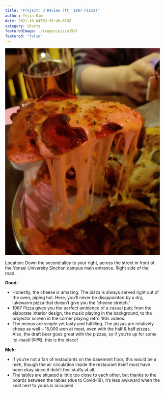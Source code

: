 ```yaml
---
title: "Project: U Review (ft. 1987 Pizza)"
author: Yejin Kim
date: 2021-10-04T02:39:40.880Z
category: Shorts
featuredImage: ./images/pizza1987
featured: "false"
---
```

![pizza 1987](images/pizza1987.jpg)



Location: Down the second alley to your right, across the street in front of the Yonsei University Sinchon campus main entrance. Right side of the road.

**Good:**

* Honestly, the cheese is amazing. The pizza is always served right out of the oven, piping hot. Here, you’ll never be disappointed by a dry, lukewarm pizza that doesn’t give you the ‘cheese stretch.’
* 1987 Pizza gives you the perfect ambience of a casual pub; from the elaborate interior design, the music playing in the background, to the projector screen in the corner playing retro ‘90s videos.
* The menus are simple yet tasty and fulfilling. The pizzas are relatively cheap as well – 15,000 won at most, even with the half & half pizzas. Also, the draft beer goes great with the pizzas, so if you’re up for some ‘pi-maek’(피맥), this is the place!

**Meh:**

* If you’re not a fan of restaurants on the basement floor, this would be a meh, though the air circulation inside the restaurant itself must have been okay since it didn’t feel stuffy at all.
* The tables are situated a little too close to each other, but thanks to the boards between the tables (due to Covid-19), it’s less awkward when the seat next to yours is occupied.